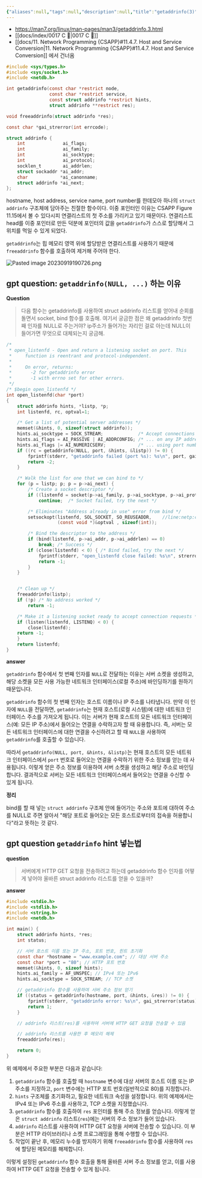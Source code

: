 ```yaml
---
{"aliases":null,"tags":null,"description":null,"title":"getaddrinfo(3)","created":"2023-09-18T14:32:25","updated":"2023-09-21T00:30:13","dg-publish":true,"permalink":"/docs/getaddrinfo(3)/","dgPassFrontmatter":true}
---
```


- <https://man7.org/linux/man-pages/man3/getaddrinfo.3.html>
- [[docs/index/0017 C 🍎\|0017 C 🍎]]
- [[docs/11. Network Programming {CSAPP}#11.4.7. Host and Service Conversion\|11. Network Programming {CSAPP}#11.4.7. Host and Service Conversion]] 에서 건너옴

```c
#include <sys/types.h>
#include <sys/socket.h>
#include <netdb.h>

int getaddrinfo(const char *restrict node,
			    const char *restrict service,
			    const struct addrinfo *restrict hints,
			    struct addrinfo **restrict res);

void freeaddrinfo(struct addrinfo *res);

const char *gai_strerror(int errcode);
```

```c
struct addrinfo {
	int              ai_flags;
	int              ai_family;
	int              ai_socktype;
	int              ai_protocol;
	socklen_t        ai_addrlen;
	struct sockaddr *ai_addr;
	char            *ai_canonname;
	struct addrinfo *ai_next;
};
```

hostname, host address, service name, port number를 한데모아 하나의 `struct addrinfo` 구조체에 담아주는 친절한 함수이다. 이중 포인터인 이유는 CSAPP Figure 11.15에서 볼 수 있다시피 연결리스트의 첫 주소를 가리키고 있기 때문이다. 연결리스트 head를 이중 포인터로 만든 덕분에 포인터의 값을 `getaddrinfo`가 스스로 할당해서 그 위치를 먹일 수 있게 되었다. 

`getaddrinfo`는 힙 메모리 영역 위에 할당받은 연결리스트를 사용하기 때문에 `freeaddrinfo` 함수를 호출하여 제거해 주어야 한다.

![Pasted image 20230919190726.png](/img/user/docs/assets/Pasted%20image%2020230919190726.png)

## gpt question: `getaddrinfo(NULL, ...)` 하는 이유

**Question**

> 다음 함수는 getaddrinfo를 사용하여 struct addrinfo 리스트를 얻어내 순회를 돌면서 socket, bind 함수를 호출해. 여기서 궁금한 점은 왜 getaddrinfo 첫번째 인자를 NULL로 주는거야? ip주소가 들어가는 자리인 걸로 아는데 NULL이 들어가면 무엇으로 대체되는지 궁금해.

```c
/*  
 * open_listenfd - Open and return a listening socket on port. This
 *     function is reentrant and protocol-independent.
 *
 *     On error, returns: 
 *       -2 for getaddrinfo error
 *       -1 with errno set for other errors.
 */
/* $begin open_listenfd */
int open_listenfd(char *port) 
{
    struct addrinfo hints, *listp, *p;
    int listenfd, rc, optval=1;

    /* Get a list of potential server addresses */
    memset(&hints, 0, sizeof(struct addrinfo));
    hints.ai_socktype = SOCK_STREAM;             /* Accept connections */
    hints.ai_flags = AI_PASSIVE | AI_ADDRCONFIG; /* ... on any IP address */
    hints.ai_flags |= AI_NUMERICSERV;            /* ... using port number */
    if ((rc = getaddrinfo(NULL, port, &hints, &listp)) != 0) {
        fprintf(stderr, "getaddrinfo failed (port %s): %s\n", port, gai_strerror(rc));
        return -2;
    }

    /* Walk the list for one that we can bind to */
    for (p = listp; p; p = p->ai_next) {
        /* Create a socket descriptor */
        if ((listenfd = socket(p->ai_family, p->ai_socktype, p->ai_protocol)) < 0) 
            continue;  /* Socket failed, try the next */

        /* Eliminates "Address already in use" error from bind */
        setsockopt(listenfd, SOL_SOCKET, SO_REUSEADDR,    //line:netp:csapp:setsockopt
                   (const void *)&optval , sizeof(int));

        /* Bind the descriptor to the address */
        if (bind(listenfd, p->ai_addr, p->ai_addrlen) == 0)
            break; /* Success */
        if (close(listenfd) < 0) { /* Bind failed, try the next */
            fprintf(stderr, "open_listenfd close failed: %s\n", strerror(errno));
            return -1;
        }
    }


    /* Clean up */
    freeaddrinfo(listp);
    if (!p) /* No address worked */
        return -1;

    /* Make it a listening socket ready to accept connection requests */
    if (listen(listenfd, LISTENQ) < 0) {
        close(listenfd);
	return -1;
    }
    return listenfd;
}
```

**answer**

`getaddrinfo` 함수에서 첫 번째 인자를 `NULL`로 전달하는 이유는 서버 소켓을 생성하고, 해당 소켓을 모든 사용 가능한 네트워크 인터페이스(로컬 주소)에 바인딩하기를 원하기 때문입니다.

`getaddrinfo` 함수의 첫 번째 인자는 호스트 이름이나 IP 주소를 나타냅니다. 만약 이 인자에 `NULL`을 전달하면, `getaddrinfo`는 현재 호스트(로컬 시스템)에 대한 네트워크 인터페이스 주소를 가져오게 됩니다. 이는 서버가 현재 호스트의 모든 네트워크 인터페이스(예: 모든 IP 주소)에서 들어오는 연결을 수락하고자 할 때 유용합니다. 즉, 서버는 모든 네트워크 인터페이스에 대한 연결을 수신하려고 할 때 `NULL`을 사용하여 `getaddrinfo`를 호출할 수 있습니다.

따라서 `getaddrinfo(NULL, port, &hints, &listp)`는 현재 호스트의 모든 네트워크 인터페이스에서 `port` 번호로 들어오는 연결을 수락하기 위한 주소 정보를 얻는 데 사용됩니다. 이렇게 얻은 주소 정보를 이용하여 서버 소켓을 생성하고 해당 주소로 바인딩합니다. 결과적으로 서버는 모든 네트워크 인터페이스에서 들어오는 연결을 수신할 수 있게 됩니다.

**정리**

bind를 할 때 넣는 `struct addrinfo` 구조체 안에 들어가는 주소와 포트에 대하여 주소를 NULL로 주면 알아서 "해당 포트로 들어오는 모든 호스트로부터의 접속을 허용합니다"라고 뜻하는 것 같다.

## gpt question `getaddrinfo` hint 넣는법

**question**

> 서버에게 HTTP GET 요청을 전송하려고 하는데 getaddrinfo 함수 인자를 어떻게 넣어야 올바른 struct addrinfo 리스트를 얻을 수 있을까?

**answer**

```c
#include <stdio.h>
#include <stdlib.h>
#include <string.h>
#include <netdb.h>

int main() {
    struct addrinfo hints, *res;
    int status;

    // 서버 호스트 이름 또는 IP 주소, 포트 번호, 힌트 초기화
    const char *hostname = "www.example.com"; // 대상 서버 주소
    const char *port = "80"; // HTTP 포트 번호
    memset(&hints, 0, sizeof hints);
    hints.ai_family = AF_UNSPEC; // IPv4 또는 IPv6
    hints.ai_socktype = SOCK_STREAM; // TCP 소켓

    // getaddrinfo 함수를 사용하여 서버 주소 정보 얻기
    if ((status = getaddrinfo(hostname, port, &hints, &res)) != 0) {
        fprintf(stderr, "getaddrinfo error: %s\n", gai_strerror(status));
        return 1;
    }

    // addrinfo 리스트(res)를 사용하여 서버에 HTTP GET 요청을 전송할 수 있음

    // addrinfo 리스트를 사용한 후 메모리 해제
    freeaddrinfo(res);

    return 0;
}

```

위 예제에서 주요한 부분은 다음과 같습니다:

1. `getaddrinfo` 함수를 호출할 때 `hostname` 변수에 대상 서버의 호스트 이름 또는 IP 주소를 지정하고, `port` 변수에는 HTTP 포트 번호(일반적으로 80)를 지정합니다.
2. `hints` 구조체를 초기화하고, 필요한 네트워크 속성을 설정합니다. 위의 예제에서는 IPv4 또는 IPv6 주소를 사용하고, TCP 소켓을 지정했습니다.
3. `getaddrinfo` 함수를 호출하여 `res` 포인터를 통해 주소 정보를 얻습니다. 이렇게 얻은 `struct addrinfo` 리스트(`res`)에는 서버의 주소 정보가 들어 있습니다.
4. `addrinfo` 리스트를 사용하여 HTTP GET 요청을 서버에 전송할 수 있습니다. 이 부분은 HTTP 라이브러리나 소켓 프로그래밍을 통해 수행할 수 있습니다.
5. 작업이 끝난 후, 메모리 누수를 방지하기 위해 `freeaddrinfo` 함수를 사용하여 `res`에 할당된 메모리를 해제합니다.

이렇게 설정된 `getaddrinfo` 함수 호출을 통해 올바른 서버 주소 정보를 얻고, 이를 사용하여 HTTP GET 요청을 전송할 수 있게 됩니다.
